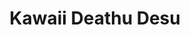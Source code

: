 ---
layout: devblog
title: Kawaii Deathu Desu
category: kdd
permalink: '/kdd/'
pagination: 
  enabled: true  
  category: kdd
  permalink: '/kdd-page/:num'
---